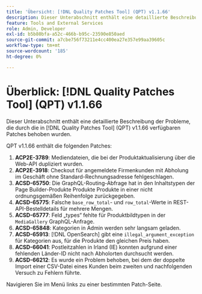 ```yaml
---
title: 'Übersicht: [!DNL Quality Patches Tool] (QPT) v1.1.66'
description: Dieser Unterabschnitt enthält eine detaillierte Beschreibung der Probleme, die durch die in Version 1.1.66  [!DNL Quality Patches Tool]  Patches behoben wurden.
feature: Tools and External Services
role: Admin, Developer
exl-id: b5b80bfa-a52c-466b-b95c-23590e850aed
source-git-commit: a7cbe756f73211e4cc400ea27e357e99aa39605c
workflow-type: tm+mt
source-wordcount: '185'
ht-degree: 0%

---
```


# Überblick: [!DNL Quality Patches Tool] (QPT) v1.1.66

Dieser Unterabschnitt enthält eine detaillierte Beschreibung der Probleme, die durch die in [!DNL Quality Patches Tool] (QPT) v1.1.66 verfügbaren Patches behoben wurden.

QPT v1.1.66 enthält die folgenden Patches:
1. **ACP2E-3789**: Mediendateien, die bei der Produktaktualisierung über die Web-API dupliziert wurden.
1. **ACP2E-3918**: Checkout für angemeldete Firmenkunden mit Abholung im Geschäft ohne Standard-Rechnungsadresse fehlgeschlagen.
1. **ACSD-65750**: Die GraphQL-Routing-Abfrage hat in den Inhaltstypen der Page Builder-Produkte Produkte Produkte in einer nicht ordnungsgemäßen Reihenfolge zurückgegeben.
1. **ACSD-65775**: Falsche `base_row_total`- und `row_total`-Werte in REST-API-Bestelldetails für mehrere Mengen.
1. **ACSD-65777**: Feld „types“ fehlte für Produktbildtypen in der `MediaGallery` GraphQL-Anfrage.
1. **ACSD-65848**: Kategorien in Admin werden sehr langsam geladen.
1. **ACSD-65913**: [!DNL OpenSearch] gibt eine `illegal_argument_exception` für Kategorien aus, für die Produkte den gleichen Preis haben.
1. **ACSD-66041**: Postleitzahlen in Irland (IE) konnten aufgrund einer fehlenden Länder-ID nicht nach Abholorten durchsucht werden.
1. **ACSD-66212**: Es wurde ein Problem behoben, bei dem der doppelte Import einer CSV-Datei eines Kunden beim zweiten und nachfolgenden Versuch zu Fehlern führte.

Navigieren Sie im Menü links zu einer bestimmten Patch-Seite.
